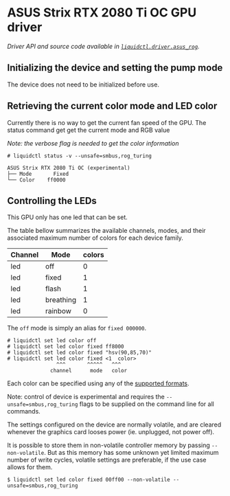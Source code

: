 # ASUS Strix RTX 2080 Ti OC GPU driver
_Driver API and source code available in [`liquidctl.driver.asus_rog`](../liquidctl/driver/asus_rog.py)._

## Initializing the device and setting the pump mode

The device does not need to be initialized before use.

## Retrieving the current color mode and LED color


Currently there is no way to get the current fan speed of the GPU.
The status command get get the current mode and RGB value

_Note: the verbose flag is needed to get the color information_

```
# liquidctl status -v --unsafe=smbus,rog_turing

ASUS Strix RTX 2080 Ti OC (experimental)
├── Mode       Fixed
└── Color    ff0000
```

## Controlling the LEDs

This GPU only has one led that can be set.


The table bellow summarizes the available channels, modes, and their associated
maximum number of colors for each device family.

| Channel  | Mode        | colors  |
| -------- | ----------- | ------- |
| led      | off         | 0       |
| led      | fixed       | 1       |
| led      | flash       | 1       |
| led      | breathing   | 1       |
| led      | rainbow     | 0       |

The `off` mode is simply an alias for `fixed 000000`.

```
# liquidctl set led color off
# liquidctl set led color fixed ff8000
# liquidctl set led color fixed "hsv(90,85,70)"
# liquidctl set led color fixed <1  color>
                ^^^       ^^^^^   ^^^
              channel      mode   color
```

Each color can be specified using any of the [supported formats](../README.md#supported-color-specification-formats).


Note: control of device is experimental and requires the
`--unsafe=smbus,rog_turing` flags to be supplied on the command line for all commands.

The settings configured on the device are normally volatile, and are
cleared whenever the graphics card looses power (ie. unplugged, not power off).

It is possible to store them in non-volatile controller memory by
passing `--non-volatile`.  But as this memory has some unknown yet
limited maximum number of write cycles, volatile settings are
preferable, if the use case allows for them.

```
$ liquidctl set led color fixed 00ff00 --non-volatile --unsafe=smbus,rog_turing
```

